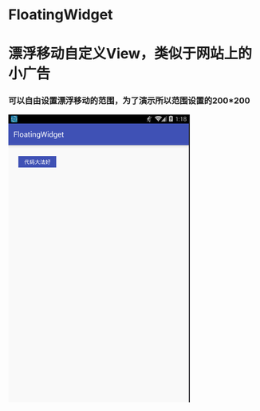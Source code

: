 # FloatingWidget
# 漂浮移动自定义View，类似于网站上的小广告
### 可以自由设置漂浮移动的范围，为了演示所以范围设置的200*200
![FloatingWidget](https://github.com/weixx/FloatingWidget/blob/master/picture/FloatingWidget.gif)
